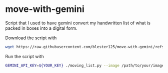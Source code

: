 # move-with-gemini

Script that I used to have gemini convert my handwritten list of what is packed in boxes into a digital form.

Download the script with
```sh
wget https://raw.githubusercontent.com/blester125/move-with-gemini/refs/heads/main/moving_list.py
```

Run the script with
```sh
GEMINI_API_KEY=${YOUR_KEY} ./moving_list.py --image /path/to/your/image.jpg
```

